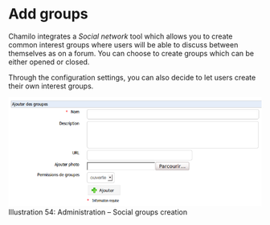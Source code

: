 # Add groups

Chamilo integrates a _Social network_ tool which allows you to create common interest groups where users will be able to discuss between themselves as on a forum. You can choose to create groups which can be either opened or closed.

Through the configuration settings, you can also decide to let users create their own interest groups.

![](../../.gitbook/assets/groupesajouter%20%283%29.png)Illustration 54: Administration – Social groups creation

